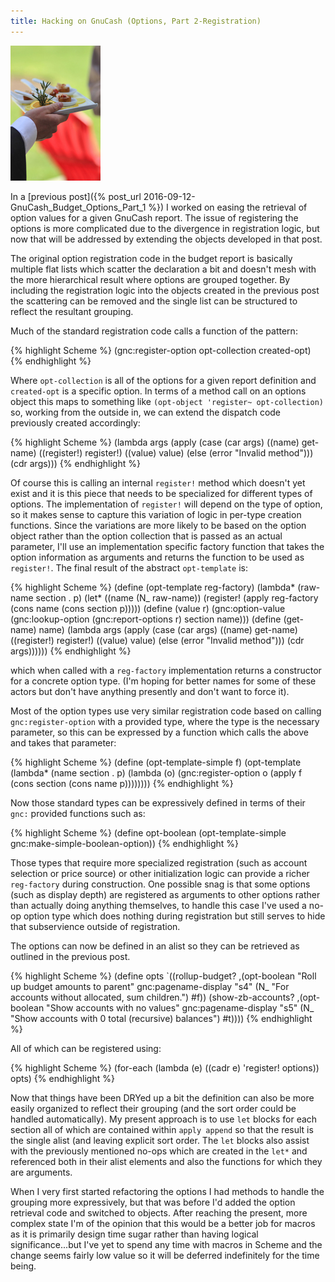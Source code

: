 ```yaml
---
title: Hacking on GnuCash (Options, Part 2-Registration)
---
```


<div class="post-img fr">
    <img src="/images/tasty-options.jpg"
        title="Lobster Truffle Mac &amp; Cheese Bites"/>
</div>

In a [previous post]({% post_url 2016-09-12-GnuCash_Budget_Options_Part_1 %})
I worked on easing the retrieval of option values for a given GnuCash
report. The issue of registering the options is more complicated due
to the divergence in registration logic, but now that will be
addressed by extending the objects developed in that post.

The original option registration code in the budget report is
basically multiple flat lists which scatter the declaration a bit
and doesn't mesh with the more hierarchical result where
options are grouped together. By including the registration logic into the
objects created in the previous post the scattering can be removed and
the single list can be structured to reflect the resultant
grouping.

Much of the standard registration code calls a function of the pattern:

{% highlight Scheme %}
(gnc:register-option
   opt-collection created-opt)
{% endhighlight %}

Where `opt-collection` is all of the options for a given report
definition and `created-opt` is a specific option. In terms of a
method call on an options object this maps to something like
`(opt-object 'register~ opt-collection)` so, working from the outside
in, we can extend the dispatch code previously created accordingly:

{% highlight Scheme %}
(lambda args
  (apply
    (case (car args)
      ((name) get-name)
      ((register!) register!)
      ((value) value)
      (else (error "Invalid method")))
  (cdr args)))
{% endhighlight %}  

Of course this is calling an internal `register!` method which doesn't
yet exist and it is this piece that needs to be specialized for
different types of options. The implementation of `register!` will
depend on the type of option, so it makes sense to capture this
variation of logic in per-type creation functions. Since the
variations are more likely to be based on the option object rather
than the option collection that is passed as an actual parameter, I'll
use an implementation specific factory function that takes the option
information as arguments and returns the function to be used
as `register!`. The final result of the abstract `opt-template` is:

{% highlight Scheme %}
(define (opt-template reg-factory)
  (lambda* (raw-name section . p)
    (let* ((name (N_ raw-name))
           (register! (apply reg-factory (cons name (cons section p)))))
      (define (value r)
        (gnc:option-value
         (gnc:lookup-option
          (gnc:report-options r) section name)))
      (define (get-name) name)
      (lambda args
        (apply
         (case (car args)
           ((name) get-name)
           ((register!) register!)
           ((value) value)
           (else (error "Invalid method")))
         (cdr args))))))
{% endhighlight %}

which when called with a `reg-factory` implementation returns a
constructor for a concrete option type. (I'm hoping for better names
for some of these actors but don't have anything presently and don't
want to force it).

Most of the option types use very similar registration code based
on calling `gnc:register-option` with a provided type, where the type
is the necessary parameter, so this can be
expressed by a function which calls the above and takes that
parameter:

{% highlight Scheme %}
(define (opt-template-simple f)
  (opt-template
   (lambda* (name section . p)
     (lambda (o)
       (gnc:register-option
        o (apply f (cons section (cons name p))))))))
{% endhighlight %}

Now those standard types can be expressively defined in terms of their
`gnc:` provided functions such as:

{% highlight Scheme %}
(define opt-boolean (opt-template-simple gnc:make-simple-boolean-option))
{% endhighlight %}

Those types that require more specialized registration
(such as account selection or price source) or other
initialization logic can provide a richer `reg-factory` during
construction. One possible
snag is that some options (such as display depth) are registered as
arguments to other options rather than actually doing anything
themselves, to handle this case I've used a no-op option type which
does nothing during registration but still serves to hide that
subservience outside of registration.

The options can now be defined in an alist so they can be retrieved as
outlined in the previous post.

{% highlight Scheme %}
(define opts
  `((rollup-budget?
     ,(opt-boolean "Roll up budget amounts to parent" gnc:pagename-display "s4"
       (N_ "For accounts without allocated, sum children.") #f))
    (show-zb-accounts?
     ,(opt-boolean "Show accounts with no values" gnc:pagename-display "s5"
       (N_ "Show accounts with 0 total (recursive) balances")
       #t))))
{% endhighlight %}

All of which can be registered using:

{% highlight Scheme %}
(for-each
  (lambda (e)
    ((cadr e) 'register! options))
  opts)
{% endhighlight %}

Now that things have been DRYed up a bit the definition can also be
more easily organized to reflect their grouping (and the sort order
could be handled automatically). My present approach
is to use `let` blocks for each section all of which are contained within
`apply append` so that the result is the single alist (and leaving
explicit sort order. The `let` blocks also assist with the previously
mentioned no-ops which are created in the `let*` and referenced both in
their alist elements and also the functions for which they are arguments.

When I very first started refactoring the options I had methods to
handle the grouping more expressively, but that was before I'd added
the option retrieval code and switched to objects.
After reaching the present, more complex state I'm of the
opinion that this would be a better job for macros as it is primarily
design time sugar rather than having logical significance...but I've
yet to spend any time with macros in Scheme and the change seems
fairly low value so it will be deferred indefinitely for the time being.
